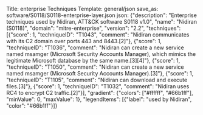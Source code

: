 Title: enterprise Techniques
Template: general/json
save_as: software/S0118/S0118-enterprise-layer.json
json: {"description": "Enterprise techniques used by Nidiran, ATT&CK software S0118 v1.0", "name": "Nidiran (S0118)", "domain": "mitre-enterprise", "version": "2.2", "techniques": [{"score": 1, "techniqueID": "T1043", "comment": "Nidiran communicates with its C2 domain over ports 443 and 8443.[2]"}, {"score": 1, "techniqueID": "T1036", "comment": "Nidiran can create a new service named msamger (Microsoft Security Accounts Manager), which mimics the legitimate Microsoft database by the same name.[3][4]"}, {"score": 1, "techniqueID": "T1050", "comment": "Nidiran can create a new service named msamger (Microsoft Security Accounts Manager).[3]"}, {"score": 1, "techniqueID": "T1105", "comment": "Nidiran can download and execute files.[3]"}, {"score": 1, "techniqueID": "T1032", "comment": "Nidiran uses RC4 to encrypt C2 traffic.[2]"}], "gradient": {"colors": ["#ffffff", "#66b1ff"], "minValue": 0, "maxValue": 1}, "legendItems": [{"label": "used by Nidiran", "color": "#66b1ff"}]}